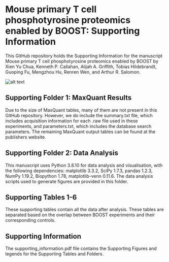 # Mouse primary T cell phosphotyrosine proteomics enabled by BOOST: Supporting Information

This GitHub repository holds the Supporting Information for the manuscript Mouse primary T cell phosphotyrosine proteomics enabled by BOOST by Xien Yu Chua, Kenneth P. Callahan, Alijah A. Griffith, Tobias Hildebrandt, Guoping Fu, Mengzhou Hu, Renren Wen, and Arthur R. Salomon.

![alt text](mouse-1.jpg)

## Supporting Folder 1: MaxQuant Results

Due to the size of MaxQuant tables, many of them are not present in this GitHub repository. However, we do include the summary.txt file, which includes acquisition information for each .raw file used in these experiments, and parameters.txt, which includes the database search parameters. The remaining MaxQuant output tables can be found at the publishers website. 

## Supporting Folder 2: Data Analysis

This manuscript uses Python 3.8.10 for data analysis and visualisation, with the following dependencies: matplotlib 3.3.2, SciPy 1.7.3, pandas 1.2.3, NumPy 1.19.2, Biopython 1.78, matplotlib-venn 0.11.6. The data analysis scripts used to generate figures are provided in this folder. 

## Supporting Tables 1-6

These supporting tables contain all the data after analysis. These tables are separated based on the overlap between BOOST experiments and their corresponding controls. 

## Supporting Information

The supporting_information.pdf file contains the Supporting Figures and legends for the Supporting Tables and Folders. 

